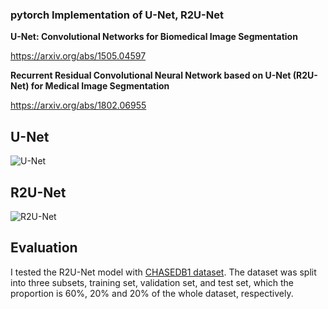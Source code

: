 ### pytorch Implementation of U-Net, R2U-Net
**U-Net: Convolutional Networks for Biomedical Image Segmentation**

https://arxiv.org/abs/1505.04597

**Recurrent Residual Convolutional Neural Network based on U-Net (R2U-Net) for Medical Image Segmentation**

https://arxiv.org/abs/1802.06955



## U-Net
![U-Net](/img/U-Net.png)

## R2U-Net
![R2U-Net](/img/R2U-Net.png)

## Evaluation
I tested the R2U-Net model with [CHASEDB1 dataset](https://staffnet.kingston.ac.uk/~ku15565/CHASE_DB1/assets/). The dataset was split into three subsets, training set, validation set, and test set, which the proportion is 60%, 20% and 20% of the whole dataset, respectively.

